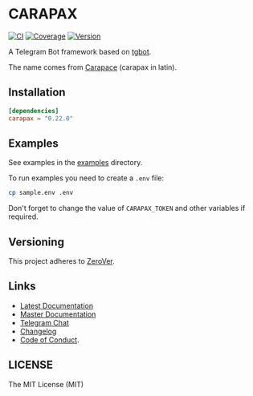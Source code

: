 # CARAPAX

[![CI](https://img.shields.io/github/actions/workflow/status/tg-rs/carapax/ci.yml?branch=master&style=flat-square)](https://github.com/tg-rs/carapax/actions/)
[![Coverage](https://img.shields.io/codecov/c/github/tg-rs/carapax.svg?style=flat-square)](https://codecov.io/gh/tg-rs/carapax)
[![Version](https://img.shields.io/crates/v/carapax.svg?style=flat-square)](https://crates.io/crates/carapax)

A Telegram Bot framework based on [tgbot](https://github.com/tg-rs/tgbot).

The name comes from [Carapace](https://en.wikipedia.org/wiki/Carapace) (carapax in latin).

## Installation

```toml
[dependencies]
carapax = "0.22.0"
```

## Examples

See examples in the [examples](https://github.com/tg-rs/carapax/tree/0.22.0/examples) directory.

To run examples you need to create a `.env` file:

```sh
cp sample.env .env
```

Don't forget to change the value of `CARAPAX_TOKEN` and other variables if required.

## Versioning

This project adheres to [ZeroVer](https://0ver.org/).

## Links

- [Latest Documentation](https://docs.rs/carapax)
- [Master Documentation](https://tg-rs.github.io/carapax/carapax/)
- [Telegram Chat](https://t.me/tgrsusers)
- [Changelog](https://github.com/tg-rs/carapax/tree/0.22.0/CHANGELOG.md)
- [Code of Conduct](https://github.com/tg-rs/carapax/tree/0.22.0/CODE_OF_CONDUCT.md).

## LICENSE

The MIT License (MIT)
